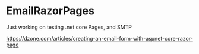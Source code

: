 # EmailRazorPages

Just working on testing .net core Pages, and SMTP


https://dzone.com/articles/creating-an-email-form-with-aspnet-core-razor-page
